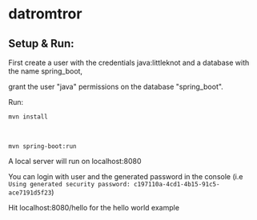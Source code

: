 # datromtror

## Setup & Run:

First create a user with the credentials java:littleknot and a database with the name spring_boot,

grant the user "java" permissions on the database "spring_boot".

Run:

`mvn install`

</br>

`mvn spring-boot:run`

A local server will run on localhost:8080

You can login with user and the generated password in the console (i.e `Using generated security password: c197110a-4cd1-4b15-91c5-ace7191d5f23`)

Hit localhost:8080/hello for the hello world example
